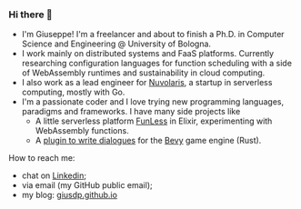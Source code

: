 ### Hi there 👋

* I'm Giuseppe! I'm a freelancer and about to finish a Ph.D. in Computer Science and Engineering @ University of Bologna.
* I work mainly on distributed systems and FaaS platforms. Currently researching configuration languages for function scheduling with a side of WebAssembly runtimes and sustainability in cloud computing.
* I also work as a lead engineer for [Nuvolaris](https://www.nuvolaris.io/), a startup in serverless computing, mostly with Go.
* I'm a passionate coder and I love trying new programming languages, paradigms and frameworks. I have many side projects like
  - A little serverless platform [FunLess](https://funless.dev) in Elixir, experimenting with WebAssembly functions.
  - A [plugin to write dialogues](https://github.com/giusdp/bevy_talks) for the [Bevy](https://github.com/giusdp/bevy_talks) game engine (Rust).

How to reach me: 
- chat on [Linkedin](https://www.linkedin.com/in/giusdp);
- via email (my GitHub public email);
- my blog: [giusdp.github.io](https://giusdp.github.io)

<!--
**giusdp/giusdp** is a ✨ _special_ ✨ repository because its `README.md` (this file) appears on your GitHub profile.

Here are some ideas to get you started:

- 🔭 I’m currently working on ...
- 🌱 I’m currently learning ...
- 👯 I’m looking to collaborate on ...
- 🤔 I’m looking for help with ...
- 💬 Ask me about ...
- 📫 How to reach me: ...
- 😄 Pronouns: ...
- ⚡ Fun fact: ...
-->
